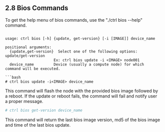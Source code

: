 ## 2.8 Bios Commands
To get the help menu of bios commands, use the "./ctrl bios --help" command.
```

usage: ctrl bios [-h] {update, get-version} [-i [IMAGE]] device_name

positional arguments:
  {update,get-version}  Select one of the following options: update/get-version
                      Ex: ctrl bios update -i <IMAGE> node001
  device_name         Device (usually a compute node) for which command will be executed.

```bash
# ctrl bios update -i<IMAGE> device_name
```
This command will flash the node with the provided bios image followed by a reboot. If the update or reboot fails, the command will fail and notify user a proper message.
```bash
# ctrl bios get-version device_name
```
This command will return the last bios image version, md5 of the bios image and time of the last bios update.
